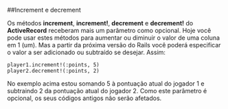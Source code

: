 ##Increment e decrement

Os métodos **increment**, **increment!**, **decrement** e **decrement!** do **ActiveRecord** receberam mais um parâmetro como opcional. Hoje você pode usar estes métodos para aumentar ou diminuir o valor de uma coluna em 1 (um). Mas a partir da próxima versão do Rails você poderá especificar o valor a ser adicionado ou subtraído se desejar. Assim:

	player1.increment!(:points, 5)
	player2.decrement!(:points, 2)

No exemplo acima estou somando 5 à pontuação atual do jogador 1 e subtraindo 2 da pontuação atual do jogador 2. Como este parâmetro é opcional, os seus códigos antigos não serão afetados.